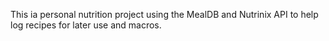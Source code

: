This ia personal nutrition project using the MealDB and Nutrinix API to help log recipes for later use and macros.
